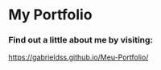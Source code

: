 # My Portfolio

### Find out a little about me by visiting:

https://gabrieldss.github.io/Meu-Portfolio/
